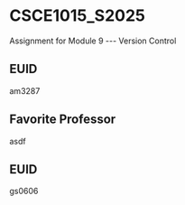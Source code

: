 # CSCE1015_S2025

Assignment for Module 9 --- Version Control

## EUID
am3287
## Favorite Professor
asdf
## EUID
gs0606


